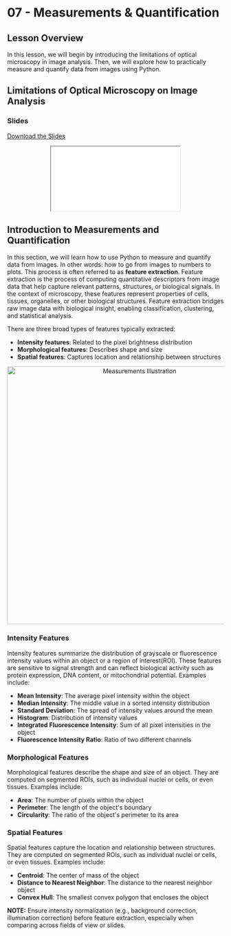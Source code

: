 # 07 - <i class="fa-solid fa-chart-simple"></i> Measurements & Quantification

## Lesson Overview

In this lesson, we will begin by introducing the limitations of optical microscopy in image analysis. Then, we will explore how to practically measure and quantify data from images using Python.

## Limitations of Optical Microscopy on Image Analysis

### Slides

<a
    class="custom-button custom-download-button" href="../../pdfs/07_measurement_and_quantification/introtoquantitativefluorescencemicroscopy.pdf" download> <i class="fas fa-download"></i> Download the Slides
</a>

<div align="center">
  <iframe class="custom-pdf-frame-169" src="../../pdfs/07_measurement_and_quantification/introtoquantitativefluorescencemicroscopy.pdf"> </iframe>
</div>

## Introduction to Measurements and Quantification

In this section, we will learn how to use Python to measure and quantify data from images. In other words: how to go from images to numbers to plots. This process is often referred to as **feature extraction**. Feature extraction is the process of computing quantitative descriptors from image data that help capture relevant patterns, structures, or biological signals. In the context of microscopy, these features represent properties of cells, tissues, organelles, or other biological structures. Feature extraction bridges raw image data with biological insight, enabling classification, clustering, and statistical analysis.

There are three broad types of features typically extracted:

- **Intensity features**: Related to the pixel brightness distribution
- **Morphological features**: Describes shape and size
- **Spatial features**: Captures location and relationship between structures

<div align="center">
    <img src="../../_static/images/quant/measurements-illustration.png" alt="Measurements Illustration" width="600">
</div>

### Intensity Features

Intensity features summarize the distribution of grayscale or fluorescence intensity values within an object or a region of interest(ROI). These features are sensitive to signal strength and can reflect biological activity such as protein expression, DNA content, or mitochondrial potential. Examples include:

- **Mean Intensity**: The average pixel intensity within the object
- **Median Intensity**: The middle value in a sorted intensity distribution
- **Standard Deviation**: The spread of intensity values around the mean
- **Histogram**: Distribution of intensity values
- **Integrated Fluorescence Intensity**: Sum of all pixel intensities in the object
- **Fluorescence Intensity Ratio**: Ratio of two different channels

### Morphological Features

Morphological features describe the shape and size of an object. They are computed on segmented ROIs, such as individual nuclei or cells, or even tissues. Examples include:

- **Area**: The number of pixels within the object
- **Perimeter**: The length of the object's boundary
- **Circularity**: The ratio of the object's perimeter to its area

### Spatial Features

Spatial features capture the location and relationship between structures. They are computed on segmented ROIs, such as individual nuclei or cells, or even tissues. Examples include:

- **Centroid**: The center of mass of the object
- **Distance to Nearest Neighbor**: The distance to the nearest neighbor object
- **Convex Hull**: The smallest convex polygon that encloses the object

<div class="alert alert-info">
    <strong>NOTE:</strong> Ensure intensity normalization (e.g., background correction, illumination correction) before feature extraction, especially when comparing across fields of view or slides.
</div>